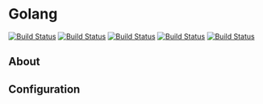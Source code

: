 # Golang

<!-- START_GEN_BADGES -->
 [![Build Status](https://badges.herokuapp.com/travis/Taapie/hassio-addons?branch=feature/golang&label=aarch64&env=ADDON=%22golang%22%20ARCH=%22aarch64%22)](https://travis-ci.org/Taapie/hassio-addons) [![Build Status](https://badges.herokuapp.com/travis/Taapie/hassio-addons?branch=feature/golang&label=amd64&env=ADDON=%22golang%22%20ARCH=%22amd64%22)](https://travis-ci.org/Taapie/hassio-addons) [![Build Status](https://badges.herokuapp.com/travis/Taapie/hassio-addons?branch=feature/golang&label=armhf&env=ADDON=%22golang%22%20ARCH=%22armhf%22)](https://travis-ci.org/Taapie/hassio-addons) [![Build Status](https://badges.herokuapp.com/travis/Taapie/hassio-addons?branch=feature/golang&label=armv7&env=ADDON=%22golang%22%20ARCH=%22armv7%22)](https://travis-ci.org/Taapie/hassio-addons) [![Build Status](https://badges.herokuapp.com/travis/Taapie/hassio-addons?branch=feature/golang&label=i386&env=ADDON=%22golang%22%20ARCH=%22i386%22)](https://travis-ci.org/Taapie/hassio-addons)
<!-- END_GEN_BADGES -->

## About


## Configuration


